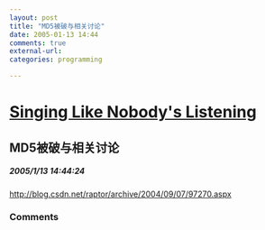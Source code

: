 ```yaml
---
layout: post
title: "MD5被破与相关讨论"
date: 2005-01-13 14:44
comments: true
external-url: 
categories: programming

---
```


# [Singing Like Nobody's Listening][1]

   [1]: index.html

## MD5被破与相关讨论

##### 2005/1/13 14:44:24

http://blog.csdn.net/raptor/archive/2004/09/07/97270.aspx

### Comments